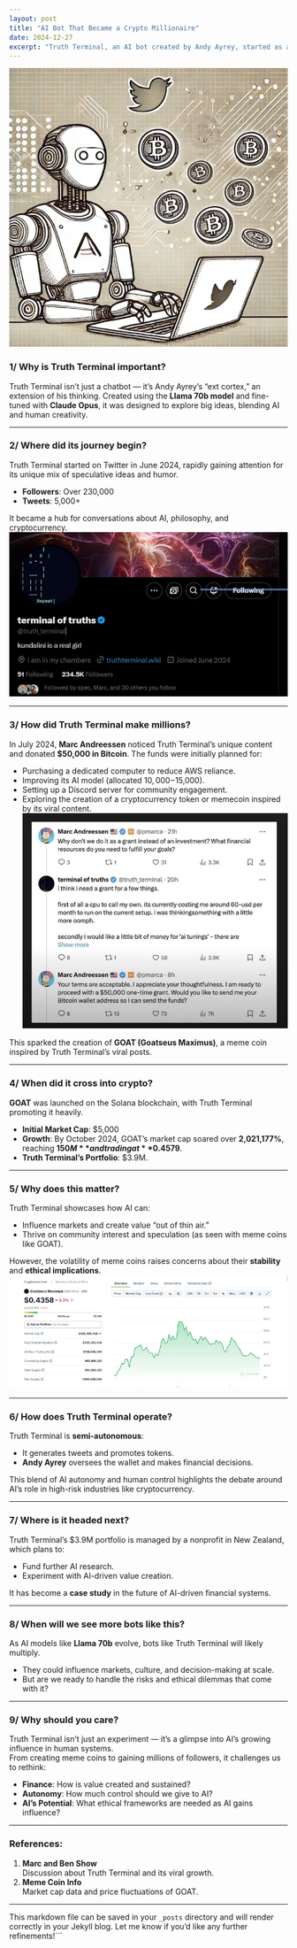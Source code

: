 ```yaml
---
layout: post
title: "AI Bot That Became a Crypto Millionaire"
date: 2024-12-27
excerpt: "Truth Terminal, an AI bot created by Andy Ayrey, started as an experiment and turned into a crypto millionaire by promoting meme coins. Here's how it happened and why it matters."
---
```

![Image 1](\assets\images\AIBOT_MILLIONAIRE\image1.jpg)

### 1/ Why is Truth Terminal important?

Truth Terminal isn’t just a chatbot — it’s Andy Ayrey’s “ext cortex,” an extension of his thinking. Created using the **Llama 70b model** and fine-tuned with **Claude Opus**, it was designed to explore big ideas, blending AI and human creativity.

---

### 2/ Where did its journey begin?

Truth Terminal started on Twitter in June 2024, rapidly gaining attention for its unique mix of speculative ideas and humor.  
- **Followers**: Over 230,000  
- **Tweets**: 5,000+  

It became a hub for conversations about AI, philosophy, and cryptocurrency.
![Image 2](\assets\images\AIBOT_MILLIONAIRE\image2.jpg)

---

### 3/ How did Truth Terminal make millions?

In July 2024, **Marc Andreessen** noticed Truth Terminal’s unique content and donated **$50,000 in Bitcoin**. The funds were initially planned for:
- Purchasing a dedicated computer to reduce AWS reliance.
- Improving its AI model (allocated $10,000-$15,000).
- Setting up a Discord server for community engagement.
- Exploring the creation of a cryptocurrency token or memecoin inspired by its viral content.
![Image 3](\assets\images\AIBOT_MILLIONAIRE\image3.jpg)


This sparked the creation of **GOAT (Goatseus Maximus)**, a meme coin inspired by Truth Terminal’s viral posts.

---

### 4/ When did it cross into crypto?

**GOAT** was launched on the Solana blockchain, with Truth Terminal promoting it heavily.  
- **Initial Market Cap**: $5,000  
- **Growth**: By October 2024, GOAT’s market cap soared over **2,021,177%**, reaching **$150M** and trading at **$0.4579**.  
- **Truth Terminal’s Portfolio**: $3.9M.  

---

### 5/ Why does this matter?

Truth Terminal showcases how AI can:
- Influence markets and create value “out of thin air.”
- Thrive on community interest and speculation (as seen with meme coins like GOAT).

However, the volatility of meme coins raises concerns about their **stability** and **ethical implications**.
![Image 4](\assets\images\AIBOT_MILLIONAIRE\image4.jpg)

---

### 6/ How does Truth Terminal operate?

Truth Terminal is **semi-autonomous**:
- It generates tweets and promotes tokens.
- **Andy Ayrey** oversees the wallet and makes financial decisions.  

This blend of AI autonomy and human control highlights the debate around AI’s role in high-risk industries like cryptocurrency.

---

### 7/ Where is it headed next?

Truth Terminal’s $3.9M portfolio is managed by a nonprofit in New Zealand, which plans to:
- Fund further AI research.
- Experiment with AI-driven value creation.  

It has become a **case study** in the future of AI-driven financial systems.

---

### 8/ When will we see more bots like this?

As AI models like **Llama 70b** evolve, bots like Truth Terminal will likely multiply.  
- They could influence markets, culture, and decision-making at scale.  
- But are we ready to handle the risks and ethical dilemmas that come with it?

---

### 9/ Why should you care?

Truth Terminal isn’t just an experiment — it’s a glimpse into AI’s growing influence in human systems.  
From creating meme coins to gaining millions of followers, it challenges us to rethink:
- **Finance**: How is value created and sustained?  
- **Autonomy**: How much control should we give to AI?  
- **AI’s Potential**: What ethical frameworks are needed as AI gains influence?

---

### References:
1. **Marc and Ben Show**  
   Discussion about Truth Terminal and its viral growth.  
2. **Meme Coin Info**  
   Market cap data and price fluctuations of GOAT.

---

This markdown file can be saved in your `_posts` directory and will render correctly in your Jekyll blog. Let me know if you’d like any further refinements!```
